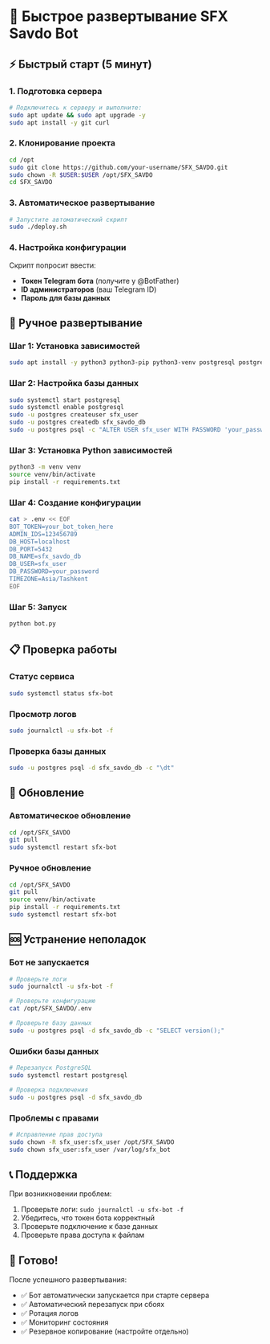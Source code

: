 # 🚀 Быстрое развертывание SFX Savdo Bot

## ⚡ Быстрый старт (5 минут)

### 1. Подготовка сервера
```bash
# Подключитесь к серверу и выполните:
sudo apt update && sudo apt upgrade -y
sudo apt install -y git curl
```

### 2. Клонирование проекта
```bash
cd /opt
sudo git clone https://github.com/your-username/SFX_SAVDO.git
sudo chown -R $USER:$USER /opt/SFX_SAVDO
cd SFX_SAVDO
```

### 3. Автоматическое развертывание
```bash
# Запустите автоматический скрипт
sudo ./deploy.sh
```

### 4. Настройка конфигурации
Скрипт попросит ввести:
- **Токен Telegram бота** (получите у @BotFather)
- **ID администраторов** (ваш Telegram ID)
- **Пароль для базы данных**

## 🔧 Ручное развертывание

### Шаг 1: Установка зависимостей
```bash
sudo apt install -y python3 python3-pip python3-venv postgresql postgresql-contrib
```

### Шаг 2: Настройка базы данных
```bash
sudo systemctl start postgresql
sudo systemctl enable postgresql
sudo -u postgres createuser sfx_user
sudo -u postgres createdb sfx_savdo_db
sudo -u postgres psql -c "ALTER USER sfx_user WITH PASSWORD 'your_password';"
```

### Шаг 3: Установка Python зависимостей
```bash
python3 -m venv venv
source venv/bin/activate
pip install -r requirements.txt
```

### Шаг 4: Создание конфигурации
```bash
cat > .env << EOF
BOT_TOKEN=your_bot_token_here
ADMIN_IDS=123456789
DB_HOST=localhost
DB_PORT=5432
DB_NAME=sfx_savdo_db
DB_USER=sfx_user
DB_PASSWORD=your_password
TIMEZONE=Asia/Tashkent
EOF
```

### Шаг 5: Запуск
```bash
python bot.py
```

## 📋 Проверка работы

### Статус сервиса
```bash
sudo systemctl status sfx-bot
```

### Просмотр логов
```bash
sudo journalctl -u sfx-bot -f
```

### Проверка базы данных
```bash
sudo -u postgres psql -d sfx_savdo_db -c "\dt"
```

## 🔄 Обновление

### Автоматическое обновление
```bash
cd /opt/SFX_SAVDO
git pull
sudo systemctl restart sfx-bot
```

### Ручное обновление
```bash
cd /opt/SFX_SAVDO
git pull
source venv/bin/activate
pip install -r requirements.txt
sudo systemctl restart sfx-bot
```

## 🆘 Устранение неполадок

### Бот не запускается
```bash
# Проверьте логи
sudo journalctl -u sfx-bot -f

# Проверьте конфигурацию
cat /opt/SFX_SAVDO/.env

# Проверьте базу данных
sudo -u postgres psql -d sfx_savdo_db -c "SELECT version();"
```

### Ошибки базы данных
```bash
# Перезапуск PostgreSQL
sudo systemctl restart postgresql

# Проверка подключения
sudo -u postgres psql -d sfx_savdo_db
```

### Проблемы с правами
```bash
# Исправление прав доступа
sudo chown -R sfx_user:sfx_user /opt/SFX_SAVDO
sudo chown sfx_user:sfx_user /var/log/sfx_bot
```

## 📞 Поддержка

При возникновении проблем:
1. Проверьте логи: `sudo journalctl -u sfx-bot -f`
2. Убедитесь, что токен бота корректный
3. Проверьте подключение к базе данных
4. Проверьте права доступа к файлам

## 🎯 Готово!

После успешного развертывания:
- ✅ Бот автоматически запускается при старте сервера
- ✅ Автоматический перезапуск при сбоях
- ✅ Ротация логов
- ✅ Мониторинг состояния
- ✅ Резервное копирование (настройте отдельно) 